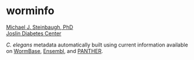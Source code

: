 # worminfo

[Michael J. Steinbaugh, PhD](http://mike.steinbaugh.com)<br />
[Joslin Diabetes Center](http://www.joslin.org)

*C. elegans* metadata automatically built using current information available on [WormBase](http://www.wormbase.org), [Ensembl](http://www.ensembl.org/Caenorhabditis_elegans/Info/Index), and [PANTHER](http://pantherdb.org).

